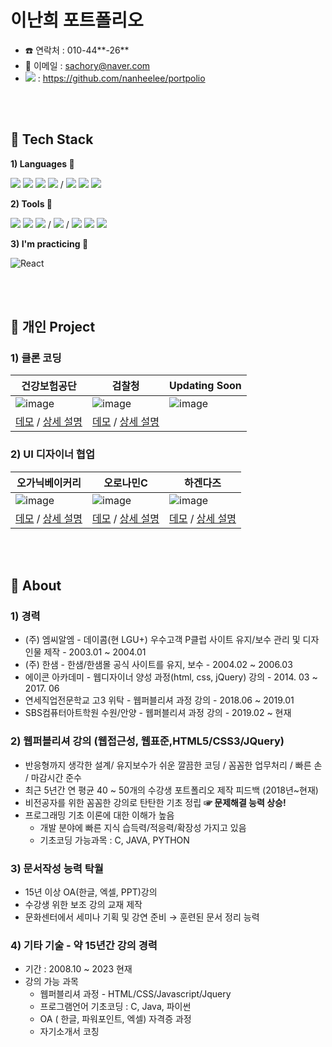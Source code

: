 # 이난희 포트폴리오

- :phone: 연락처 : 010-44**-26**
- :love_letter: 이메일 : sachory@naver.com
- <img src="https://img.shields.io/badge/Git Hub-181717?style=flat&logo=GitHub&logoColor=white" /> : https://github.com/nanheelee/portpolio

<br><br>
## :pushpin: Tech Stack 
**1) Languages :speech_balloon:**

<img src="https://img.shields.io/badge/HTML5-E34F26?style=flat&logo=HTML5&logoColor=white" /> <img src="https://img.shields.io/badge/CSS3-1572B6?style=flat&logo=CSS3&logoColor=white" /> <img src="https://img.shields.io/badge/JavaScript-f7df1e?style=flat&logo=JavaScript&logoColor=white" /> <img src="https://img.shields.io/badge/jQuery-0769AD?style=flat&logo=jQuery&logoColor=white" />  /  <img src="https://img.shields.io/badge/-Respond web-ca6598?style=flat-square&logo=htmlacademy&logoColor=white"/> <img src="https://img.shields.io/badge/-Cross%20browsing-302683?style=flat-square&logo=googlechrome&logoColor=white"/> <img src="https://img.shields.io/badge/-Interative%20Motion-FF8800?style=flat-square&logo=Funimation&logoColor=white"/>

**2) Tools :hammer:**

<img src="https://img.shields.io/badge/VSCode-007ACC?style=flat&logo=VisualStudioCode&logoColor=white" /> <img src="https://img.shields.io/badge/GitHub-181717?style=flat&logo=GitHub&logoColor=white" /> <img src="https://img.shields.io/badge/Git-F05032?style=flat&logo=Git&logoColor=white" /> / <img src="https://img.shields.io/badge/AdobePhotoshop-31A8FF?style=flat&logo=AdobePhotoshop&logoColor=white" /> / <img src="https://img.shields.io/badge/Excel-217346?style=flat&logo=Microsoft Excel&logoColor=white" /> <img src="https://img.shields.io/badge/Word-2B579A?style=flat&logo=Microsoft Word&logoColor=white" /> <img src="https://img.shields.io/badge/Power Point-B7472A?style=flat&logo=Microsoft PowerPoint&logoColor=white" />

**3) I'm practicing 👀**

![React](https://img.shields.io/badge/-React-0088CC?style=flat-square&logo=React&logoColor=ffffff)
  
<br><br>
## :pushpin: 개인 Project

### 1) 클론 코딩

건강보험공단|검찰청| Updating Soon |
---|---|---|
![image](https://user-images.githubusercontent.com/126562076/225217052-c942e669-e883-4b76-97ec-7c7c6e59e0e1.png)|![image](https://user-images.githubusercontent.com/126562076/225209848-f72504de-61a7-43d4-bad1-2ecd063db6a1.png)|![image](https://user-images.githubusercontent.com/126562076/225215273-cf7fc5d5-3e4b-4829-a0f9-1a935fd521d6.png)|
[데모](http://sachory.dothome.co.kr/01-nhis/index.html) / [상세 설명](https://github.com/nanheelee/portpolio/tree/master/01-nhis) | [데모](http://sachory.dothome.co.kr/02-spo/index.html) / [상세 설명](https://github.com/nanheelee/portpolio/blob/master/02-spo)| 


### 2) UI 디자이너 협업 

오가닉베이커리|오로나민C|하겐다즈|
---|---|---|
![image](https://user-images.githubusercontent.com/126562076/225209873-0b57c24b-4111-4aa2-a8ac-6594f8d7a60b.png) | ![image](https://user-images.githubusercontent.com/126562076/225213679-36754750-2ae4-45d0-b14e-c082896596d0.png) | ![image](https://user-images.githubusercontent.com/126562076/225216696-da9e8cab-d3e5-4fc3-9507-6e0f4b39cd22.png)|
[데모](http://sachory.dothome.co.kr/03-bakery/index.html)  / [상세 설명](https://github.com/nanheelee/portpolio/blob/master/03-bakery)| [데모](http://sachory.dothome.co.kr/04-oronaminc/index.html) / [상세 설명](https://github.com/nanheelee/portpolio/blob/master/04-oronaminc)| [데모](http://sachory.dothome.co.kr/05-haagendazs/index.html) / [상세 설명](https://github.com/nanheelee/portpolio/tree/master/05-haagendazs)|

<br><br>

## :pushpin: About

### 1)  경력

- (주) 엠씨알엠 - 데이콤(현 LGU+) 우수고객 P클럽 사이트 유지/보수 관리 및 디자인물 제작 - 2003.01 ~ 2004.01
- (주) 한샘 - 한샘/한샘몰 공식 사이트를 유지, 보수 - 2004.02 ~ 2006.03 <br> 
- 에이콘 아카데미 - 웹디자이너 양성 과정(html, css, jQuery) 강의 - 2014. 03 ~ 2017. 06
- 연세직업전문학교 고3 위탁 - 웹퍼블리셔 과정 강의 - 2018.06 ~ 2019.01
- SBS컴퓨터아트학원 수원/안양 - 웹퍼블리셔 과정 강의 - 2019.02 ~ 현재

### 2) 웹퍼블리셔 강의 (웹접근성, 웹표준,HTML5/CSS3/JQuery) 

- 반응형까지 생각한 설계/ 유지보수가 쉬운 깔끔한 코딩 / 꼼꼼한 업무처리 / 빠른 손 / 마감시간 준수
- 최근 5년간 연 평균 40 ~ 50개의 수강생 포트폴리오 제작 피드백 (2018년~현재)
- 비전공자를 위한 꼼꼼한 강의로 탄탄한 기초 정립 <strong>☞ 문제해결 능력 상승!</strong>
- 프로그래밍 기초 이론에 대한 이해가 높음
  - 개발 분야에 빠른 지식 습득력/적응력/확장성 가지고 있음 
  - 기초코딩 가능과목 : C, JAVA, PYTHON 


### 3) 문서작성 능력 탁월

- 15년 이상 OA(한글, 엑셀, PPT)강의
- 수강생 위한 보조 강의 교재 제작
- 문화센터에서 세미나 기획 및 강연 준비 → 훈련된 문서 정리 능력

### 4) 기타 기술 - 약 15년간 강의 경력
- 기간 : 2008.10 ~ 2023 현재
- 강의 가능 과목
  - 웹퍼블리셔 과정 - HTML/CSS/Javascript/Jquery
  - 프로그램언어 기초코딩 : C, Java, 파이썬
  - OA ( 한글, 파워포인트, 엑셀) 자격증 과정 
  - 자기소개서 코칭





